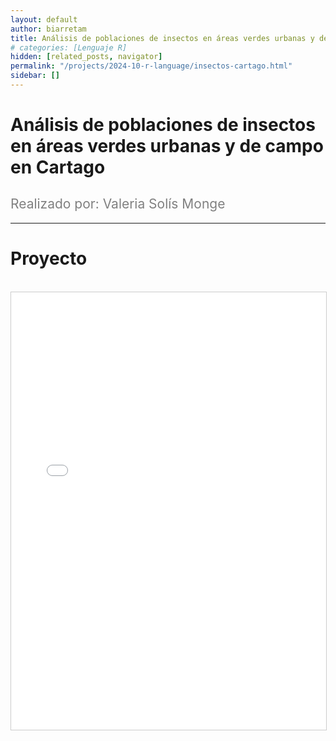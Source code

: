 ```yaml
---
layout: default
author: biarretam
title: Análisis de poblaciones de insectos en áreas verdes urbanas y de campo en Cartago
# categories: [Lenguaje R]
hidden: [related_posts, navigator]
permalink: "/projects/2024-10-r-language/insectos-cartago.html"
sidebar: []
---
```


# Análisis de poblaciones de insectos en áreas verdes urbanas y de campo en Cartago

<h2 style="color: gray; font-weight: normal;">
Realizado por: Valeria Solís Monge
</h2>

---

# Proyecto
<br>

<iframe 
    src="/assets/pdf/2024-10-r/valeria_solis.pdf" 
    width="100%" 
    height="700" 
    style="border: 1px solid #ccc;"
></iframe>